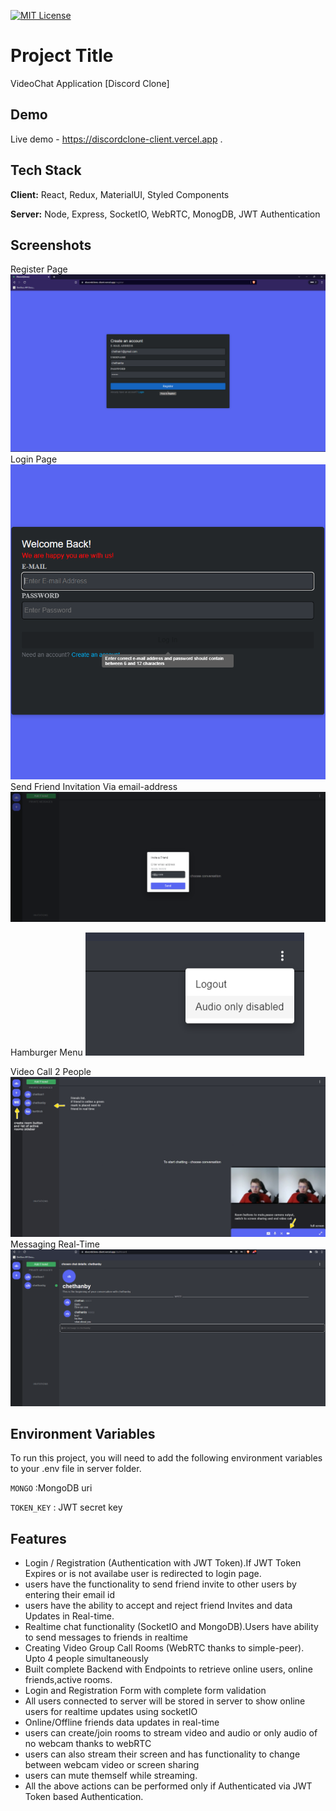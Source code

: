 [![MIT License](https://img.shields.io/badge/License-MIT-green.svg)](https://choosealicense.com/licenses/mit/)




# Project Title
VideoChat Application [Discord Clone] 





## Demo

Live demo - https://discordclone-client.vercel.app .


## Tech Stack

**Client:** React, Redux, MaterialUI, Styled Components

**Server:** Node, Express, SocketIO, WebRTC, MonogDB, JWT Authentication


## Screenshots

Register Page
![App Screenshot](./registerPage.png)
Login Page
![App Screenshot](./loginPage.png)
Send Friend Invitation Via email-address
![App Screenshot](./sendFriendInvite.png)

Hamburger Menu
![App Screenshot](./hamburgerMenu.png)

Video Call 2 People
![App Screenshot](./videoStream.png)
Messaging Real-Time
![App Screenshot](./message.png)


## Environment Variables

To run this project, you will need to add the following environment variables to your .env file
in server folder.

`MONGO` :MongoDB uri

`TOKEN_KEY` : JWT secret key


## Features

- Login / Registration (Authentication with JWT Token).If JWT Token Expires or is not availabe user is redirected to login page.
- users have the functionality to send friend invite to other users by entering their email id
- users have the ability to accept and reject friend Invites and data Updates in Real-time.
- Realtime chat functionality (SocketIO and MongoDB).Users have ability to send messages to friends in realtime
- Creating Video Group Call Rooms (WebRTC thanks to simple-peer). Upto 4 people simultaneously
- Built complete Backend with Endpoints to retrieve online users, online friends,active rooms.
- Login and Registration Form with complete form validation
- All users connected to server will be stored in server to show online users for realtime updates using socketIO
- Online/Offline friends data updates in real-time
- users can create/join rooms to stream video and audio or only audio of no webcam thanks to webRTC
- users can also stream their screen and has functionality to change between webcam video or screen sharing
- users can mute themself while streaming.
- All the above actions can be performed only if Authenticated via JWT Token based Authentication.






